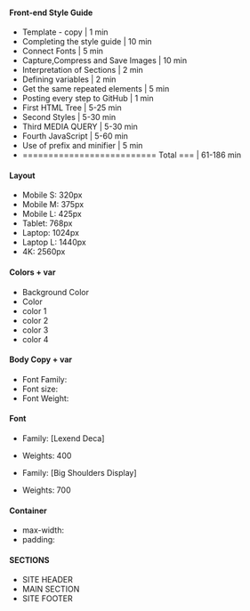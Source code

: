 #### Front-end Style Guide ####
- Template - copy                      | 1 min
- Completing the style guide           | 10 min
- Connect Fonts                        | 5 min
- Capture,Compress and Save Images     | 10 min
- Interpretation of Sections           | 2 min
- Defining variables                   | 2 min
- Get the same repeated elements       | 5 min
- Posting every step to GitHub         | 1 min
- First HTML Tree                      | 5-25 min
- Second Styles                        | 5-30 min
- Third MEDIA QUERY                    | 5-30 min
- Fourth JavaScript                    | 5-60 min
- Use of prefix and minifier           | 5 min
- ========================== Total === | 61-186 min
#### Layout

- Mobile S: 320px
- Mobile M: 375px
- Mobile L: 425px
- Tablet: 768px
- Laptop: 1024px
- Laptop L: 1440px
- 4K: 2560px

#### Colors + var
- Background Color
- Color
- color 1
- color 2
- color 3
- color 4

#### Body Copy + var
- Font Family:
- Font size:
- Font Weight:

#### Font
- Family: [Lexend Deca]
- Weights: 400

- Family: [Big Shoulders Display]
- Weights: 700


#### Container
- max-width:
- padding:

#### SECTIONS
- SITE HEADER
- MAIN SECTION
- SITE FOOTER